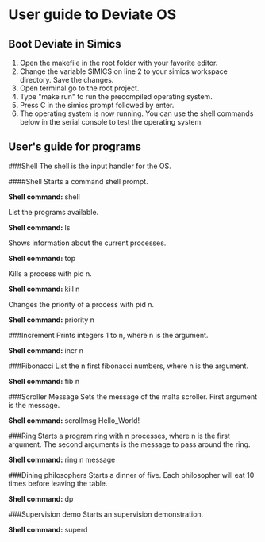 # User guide to Deviate OS

## Boot Deviate in Simics

1. Open the makefile in the root folder with your favorite editor.
2. Change the variable SIMICS on line 2 to your simics workspace directory. Save the changes.
3. Open terminal go to the root project.
4. Type "make run" to run the precompiled operating system.
5. Press C in the simics prompt followed by enter.
6. The operating system is now running. You can use the shell commands below in the serial console to test the operating system.

## User's guide for programs

###Shell
The shell is the input handler for the OS.

####Shell
Starts a command shell prompt.

__Shell command:__ shell

List the programs available.

__Shell command:__ ls

Shows information about the current processes.

__Shell command:__ top

Kills a process with pid n.

__Shell command:__ kill n

Changes the priority of a process with pid n.

__Shell command:__ priority n

###Increment
Prints integers 1 to n, where n is the argument.

__Shell command:__ incr n

###Fibonacci
List the n first fibonacci numbers, where n is the argument.

__Shell command:__ fib n

###Scroller Message
Sets the message of the malta scroller. First argument is the message.

__Shell command:__ scrollmsg Hello_World!

###Ring
Starts a program ring with n processes, where n is the first argument. The
second arguments is the message to pass around the ring.

__Shell command:__ ring n message

###Dining philosophers
Starts a dinner of five. Each philosopher will eat 10 times before leaving the table.

__Shell command:__ dp

###Supervision demo
Starts an supervision demonstration.

__Shell command:__ superd
